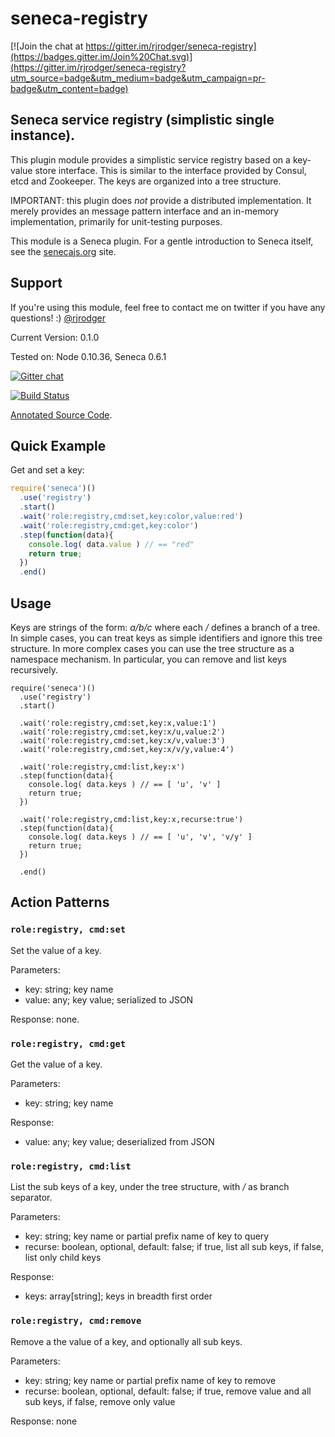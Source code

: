 # seneca-registry

[![Join the chat at https://gitter.im/rjrodger/seneca-registry](https://badges.gitter.im/Join%20Chat.svg)](https://gitter.im/rjrodger/seneca-registry?utm_source=badge&utm_medium=badge&utm_campaign=pr-badge&utm_content=badge)

## Seneca service registry (simplistic single instance). 

This plugin module provides a simplistic service registry based on a
key-value store interface. This is similar to the interface provided
by Consul, etcd and Zookeeper.  The keys are organized into a tree
structure.

IMPORTANT: this plugin does *not* provide a distributed
implementation. It merely provides an message pattern interface and an
in-memory implementation, primarily for unit-testing purposes.

This module is a Seneca plugin. For a gentle introduction to Seneca
itself, see the [senecajs.org](http://senecajs.org) site.


## Support

If you're using this module, feel free to contact me on twitter if you
have any questions! :) [@rjrodger](http://twitter.com/rjrodger)

Current Version: 0.1.0

Tested on: Node 0.10.36, Seneca 0.6.1

[![Gitter chat](https://badges.gitter.im/rjrodger/seneca-registry.png)](https://gitter.im/rjrodger/seneca-registry)

[![Build Status](https://travis-ci.org/rjrodger/seneca-registry.png?branch=master)](https://travis-ci.org/rjrodger/seneca-registry)

[Annotated Source Code](http://rjrodger.github.io/seneca-registry/doc/registry.html).



## Quick Example

Get and set a key:

```js
require('seneca')()
  .use('registry')
  .start()
  .wait('role:registry,cmd:set,key:color,value:red')
  .wait('role:registry,cmd:get,key:color')
  .step(function(data){
    console.log( data.value ) // == "red"
    return true;
  })
  .end()
```


## Usage

Keys are strings of the form: _a/b/c_ where each _/_ defines a branch
of a tree. In simple cases, you can treat keys as simple identifiers
and ignore this tree structure. In more complex cases you can use the
tree structure as a namespace mechanism. In particular, you can remove
and list keys recursively.


```
require('seneca')()
  .use('registry')
  .start()

  .wait('role:registry,cmd:set,key:x,value:1')
  .wait('role:registry,cmd:set,key:x/u,value:2')
  .wait('role:registry,cmd:set,key:x/v,value:3')
  .wait('role:registry,cmd:set,key:x/v/y,value:4')

  .wait('role:registry,cmd:list,key:x')
  .step(function(data){
    console.log( data.keys ) // == [ 'u', 'v' ]
    return true;
  })

  .wait('role:registry,cmd:list,key:x,recurse:true')
  .step(function(data){
    console.log( data.keys ) // == [ 'u', 'v', 'v/y' ]
    return true;
  })

  .end()
```

## Action Patterns


### `role:registry, cmd:set`

Set the value of a key.

Parameters:

   * key:   string; key name
   * value: any; key value; serialized to JSON

Response: none.


### `role:registry, cmd:get`

Get the value of a key.

Parameters:

   * key:   string; key name

Response:

   * value: any; key value; deserialized from JSON


### `role:registry, cmd:list`

List the sub keys of a key, under the tree structure, with _/_ as branch separator.

Parameters:

   * key:     string; key name or partial prefix name of key to query
   * recurse:  boolean, optional, default: false; if true, list all sub keys, if false, list only child keys 

Response:

   * keys: array[string]; keys in breadth first order


### `role:registry, cmd:remove`

Remove a the value of a key, and optionally all sub keys.

Parameters:

   * key:     string; key name or partial prefix name of key to remove
   * recurse:  boolean, optional, default: false; if true, remove value and all sub keys, if false, remove only value 

Response: none









